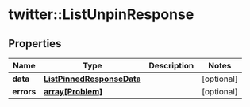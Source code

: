 # twitter::ListUnpinResponse


## Properties
Name | Type | Description | Notes
------------ | ------------- | ------------- | -------------
**data** | [**ListPinnedResponseData**](ListPinnedResponse_data.md) |  | [optional] 
**errors** | [**array[Problem]**](Problem.md) |  | [optional] 


